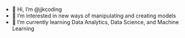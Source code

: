 - 👋 Hi, I’m @jjkcoding
- 👀 I’m interested in new ways of manipulating and creating models
- 🌱 I’m currently learning Data Analytics, Data Science, and Machine Learning

<!---
jjkcoding/jjkcoding is a ✨ special ✨ repository because its `README.md` (this file) appears on your GitHub profile.
You can click the Preview link to take a look at your changes.
--->
